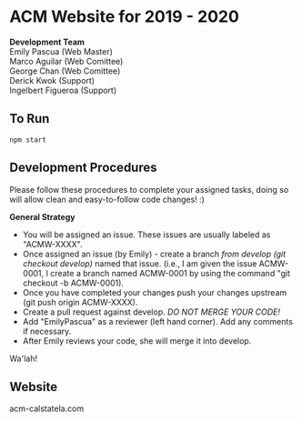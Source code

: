 # ACM Website for 2019 - 2020

<b>Development Team</b><br>
Emily Pascua (Web Master)<br>
Marco Aguilar (Web Comittee)<br>
George Chan (Web Comittee)<br>
Derick Kwok (Support)<br>
Ingelbert Figueroa (Support)<br>

## To Run

`npm start`

## Development Procedures

Please follow these procedures to complete your assigned tasks, doing so will allow clean and easy-to-follow code changes! :)<br>

<b>General Strategy</b>

<ul>
<li> You will be assigned an issue. These issues are usually labeled as "ACMW-XXXX".
<li> Once assigned an issue (by Emily) - create a branch <i>from develop (git checkout develop)</i> named that issue. (i.e., I am given the issue ACMW-0001, I create a branch named ACMW-0001 by using the command "git checkout -b ACMW-0001).
<li> Once you have completed your changes push your changes upstream (git push origin ACMW-XXXX). 
<li> Create a pull request against develop. <i>DO NOT MERGE YOUR CODE!</i>
<li> Add "EmilyPascua" as a reviewer (left hand corner). Add any comments if necessary.
<li> After Emily reviews your code, she will merge it into develop.
</ul>
  
Wa'lah!

## Website

acm-calstatela.com
